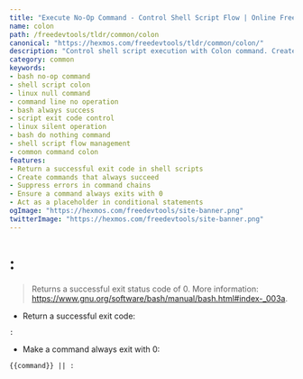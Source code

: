 ```yaml
---
title: "Execute No-Op Command - Control Shell Script Flow | Online Free DevTools by Hexmos"
name: colon
path: /freedevtools/tldr/common/colon
canonical: "https://hexmos.com/freedevtools/tldr/common/colon/"
description: "Control shell script execution with Colon command. Create no-operation commands, and ensure scripts exit cleanly. Free online tool, no registration required."
category: common
keywords:
- bash no-op command
- shell script colon
- linux null command
- command line no operation
- bash always success
- script exit code control
- linux silent operation
- bash do nothing command
- shell script flow management
- common command colon
features:
- Return a successful exit code in shell scripts
- Create commands that always succeed
- Suppress errors in command chains
- Ensure a command always exits with 0
- Act as a placeholder in conditional statements
ogImage: "https://hexmos.com/freedevtools/site-banner.png"
twitterImage: "https://hexmos.com/freedevtools/site-banner.png"
---
```


# :

> Returns a successful exit status code of 0.
> More information: <https://www.gnu.org/software/bash/manual/bash.html#index-_003a>.

- Return a successful exit code:

`:`

- Make a command always exit with 0:

`{{command}} || :`
